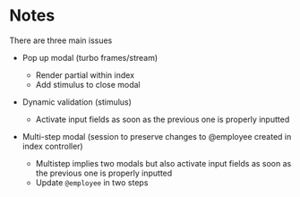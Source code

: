 # Notes

There are three main issues

- Pop up modal (turbo frames/stream)
  - Render partial within index
  - Add stimulus to close modal

- Dynamic validation (stimulus)
  - Activate input fields as soon as the previous one is properly inputted

- Multi-step modal (session to preserve changes to @employee created in index controller)
  - Multistep implies two modals but also activate input fields as soon as the previous one is properly inputted
  - Update `@employee` in two steps